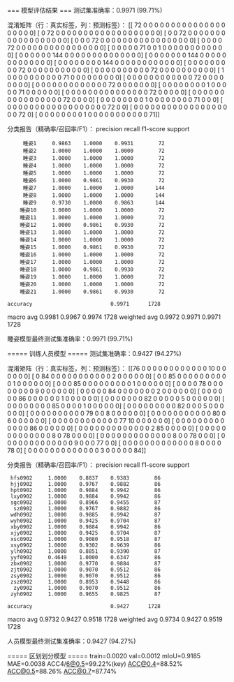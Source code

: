 === 模型评估结果 ===
测试集准确率：0.9971 (99.71%)

混淆矩阵（行：真实标签，列：预测标签）：
[[ 72   0   0   0   0   0   0   0   0   0   0   0   0   0   0   0   0   0
    0   0   0]
 [  0  72   0   0   0   0   0   0   0   0   0   0   0   0   0   0   0   0
    0   0   0]
 [  0   0  72   0   0   0   0   0   0   0   0   0   0   0   0   0   0   0
    0   0   0]
 [  0   0   0  72   0   0   0   0   0   0   0   0   0   0   0   0   0   0
    0   0   0]
 [  0   0   0   0  72   0   0   0   0   0   0   0   0   0   0   0   0   0
    0   0   0]
 [  0   0   0   0   0  71   0   0   1   0   0   0   0   0   0   0   0   0
    0   0   0]
 [  0   0   0   0   0   0 144   0   0   0   0   0   0   0   0   0   0   0
    0   0   0]
 [  0   0   0   0   0   0   0 144   0   0   0   0   0   0   0   0   0   0
    0   0   0]
 [  0   0   0   0   0   0   0   0 144   0   0   0   0   0   0   0   0   0
    0   0   0]
 [  0   0   0   0   0   0   0   0   0  72   0   0   0   0   0   0   0   0
    0   0   0]
 [  0   0   0   0   0   0   0   0   0   0  72   0   0   0   0   0   0   0
    0   0   0]
 [  1   0   0   0   0   0   0   0   0   0   0  71   0   0   0   0   0   0
    0   0   0]
 [  0   0   0   0   0   0   0   0   0   0   0   0  72   0   0   0   0   0
    0   0   0]
 [  0   0   0   0   0   0   0   0   0   0   0   0   0  72   0   0   0   0
    0   0   0]
 [  0   0   0   0   0   0   0   0   1   0   0   0   0   0  71   0   0   0
    0   0   0]
 [  0   0   0   0   0   0   0   0   0   0   0   0   0   0   0  72   0   0
    0   0   0]
 [  0   0   0   0   0   0   0   0   0   0   0   0   0   0   0   0  72   0
    0   0   0]
 [  0   0   0   0   0   0   0   0   1   0   0   0   0   0   0   0   0  71
    0   0   0]
 [  0   0   0   0   0   0   0   0   0   0   0   0   0   0   0   0   0   0
   72   0   0]
 [  0   0   0   0   0   0   0   0   0   0   0   0   0   0   0   0   0   0
    0  72   0]
 [  0   0   0   0   0   0   0   0   1   0   0   0   0   0   0   0   0   0
    0   0  71]]

分类报告（精确率/召回率/F1）：
              precision    recall  f1-score   support

         睡姿1     0.9863    1.0000    0.9931        72
         睡姿2     1.0000    1.0000    1.0000        72
         睡姿3     1.0000    1.0000    1.0000        72
         睡姿4     1.0000    1.0000    1.0000        72
         睡姿5     1.0000    1.0000    1.0000        72
         睡姿6     1.0000    0.9861    0.9930        72
         睡姿7     1.0000    1.0000    1.0000       144
         睡姿8     1.0000    1.0000    1.0000       144
         睡姿9     0.9730    1.0000    0.9863       144
        睡姿10     1.0000    1.0000    1.0000        72
        睡姿11     1.0000    1.0000    1.0000        72
        睡姿12     1.0000    0.9861    0.9930        72
        睡姿13     1.0000    1.0000    1.0000        72
        睡姿14     1.0000    1.0000    1.0000        72
        睡姿15     1.0000    0.9861    0.9930        72
        睡姿16     1.0000    1.0000    1.0000        72
        睡姿17     1.0000    1.0000    1.0000        72
        睡姿18     1.0000    0.9861    0.9930        72
        睡姿19     1.0000    1.0000    1.0000        72
        睡姿20     1.0000    1.0000    1.0000        72
        睡姿21     1.0000    0.9861    0.9930        72

    accuracy                         0.9971      1728
   macro avg     0.9981    0.9967    0.9974      1728
weighted avg     0.9972    0.9971    0.9971      1728


睡姿模型最终测试集准确率：0.9971 (99.71%)

===== 训练人员模型 =====
测试集准确率：0.9427 (94.27%)

混淆矩阵（行：真实标签，列：预测标签）：
[[76  0  0  0  0  0  0  0  0  0  0  0  0 10  0  0  0  0  0  0]
 [ 0 84  0  0  0  0  0  0  0  0  0  0  0  2  0  0  0  0  0  0]
 [ 0  0 85  0  0  0  0  0  0  0  0  0  0  1  0  0  0  0  0  0]
 [ 0  0  0 85  0  0  0  0  0  0  0  0  0  1  0  0  0  0  0  0]
 [ 0  0  0  0 78  0  0  0  0  0  0  0  0  9  0  0  0  0  0  0]
 [ 0  0  0  0  0 84  0  0  0  0  0  0  0  2  0  0  0  0  0  0]
 [ 0  0  0  0  0  0 86  0  0  0  0  0  0  1  0  0  0  0  0  0]
 [ 0  0  0  0  0  0  0 82  0  0  0  0  0  5  0  0  0  0  0  0]
 [ 0  0  0  0  0  0  0  0 85  0  0  0  0  1  0  0  0  0  0  0]
 [ 0  0  0  0  0  0  0  0  0 82  0  0  0  5  0  0  0  0  0  0]
 [ 0  0  0  0  0  0  0  0  0  0 79  0  0  8  0  0  0  0  0  0]
 [ 0  0  0  0  0  0  0  0  0  0  0 80  0  6  0  0  0  0  0  0]
 [ 0  0  0  0  0  0  0  0  0  0  0  0 77 10  0  0  0  0  0  0]
 [ 0  0  0  0  0  0  0  0  0  0  0  0  0 86  0  0  0  0  0  0]
 [ 0  0  0  0  0  0  0  0  0  0  0  0  0  2 85  0  0  0  0  0]
 [ 0  0  0  0  0  0  0  0  0  0  0  0  0  8  0 78  0  0  0  0]
 [ 0  0  0  0  0  0  0  0  0  0  0  0  0  8  0  0 78  0  0  0]
 [ 0  0  0  0  0  0  0  0  0  0  0  0  0  9  0  0  0 77  0  0]
 [ 0  0  0  0  0  0  0  0  0  0  0  0  0  8  0  0  0  0 78  0]
 [ 0  0  0  0  0  0  0  0  0  0  0  0  0  3  0  0  0  0  0 84]]

分类报告（精确率/召回率/F1）：
              precision    recall  f1-score   support

     hfs0902     1.0000    0.8837    0.9383        86
     hjj0902     1.0000    0.9767    0.9882        86
     hpt0902     1.0000    0.9884    0.9942        86
     lxy0902     1.0000    0.9884    0.9942        86
     sgc0902     1.0000    0.8966    0.9455        87
      sz0902     1.0000    0.9767    0.9882        86
     wdh0902     1.0000    0.9885    0.9942        87
     wyh0902     1.0000    0.9425    0.9704        87
     xby0902     1.0000    0.9884    0.9942        86
     xjy0902     1.0000    0.9425    0.9704        87
     xsc0902     1.0000    0.9080    0.9518        87
     xsy0902     1.0000    0.9302    0.9639        86
     ylh0902     1.0000    0.8851    0.9390        87
     yyf0902     0.4649    1.0000    0.6347        86
     zbx0902     1.0000    0.9770    0.9884        87
     zjt0902     1.0000    0.9070    0.9512        86
     zsy0902     1.0000    0.9070    0.9512        86
     zsz0902     1.0000    0.8953    0.9448        86
      zy0902     1.0000    0.9070    0.9512        86
     zyh0902     1.0000    0.9655    0.9825        87

    accuracy                         0.9427      1728
   macro avg     0.9732    0.9427    0.9518      1728
weighted avg     0.9734    0.9427    0.9519      1728


人员模型最终测试集准确率：0.9427 (94.27%)



===== 区划划分模型 =====
train=0.0020 val=0.0012 mIoU=0.9185 MAE=0.0038 ACC4/6@0.5=99.22%(key) ACC@0.4=88.52% ACC@0.5=88.26% ACC@0.7=87.74%